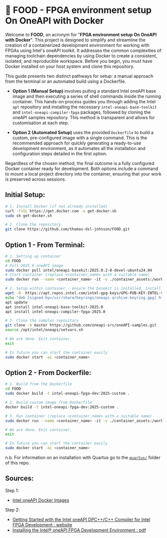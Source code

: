 # 🥙 FOOD - FPGA environment setup On OneAPI with Docker

Welcome to **FOOD**, an acronym for "**FPGA environment setup On OneAPI with Docker**". This project is designed to simplify and streamline the creation of a containerized development environment for working with FPGAs using Intel's oneAPI toolkit. It addresses the common complexities of managing toolchain dependencies by using Docker to create a consistent, isolated, and reproducible workspace. Before you begin, you must have Docker installed on your host system and clone this repository.

This guide presents two distinct pathways for setup: a manual approach from the terminal or an automated build using a Dockerfile.

* **Option 1 (Manual Setup)** involves pulling a standard Intel oneAPI base image and then executing a series of shell commands inside the running container. This hands-on process guides you through adding the Intel `apt` repository and installing the necessary `intel-oneapi-base-toolkit` and `intel-oneapi-compiler-fpga` packages, followed by cloning the oneAPI samples repository. This method is transparent and allows for customisation at each step.

* **Option 2 (Automated Setup)** uses the provided `Dockerfile` to build a custom, pre-configured image with a single command. This is the recommended approach for quickly generating a ready-to-use development environment, as it automates all the installation and configuration steps detailed in the first option.

Regardless of the chosen method, the final outcome is a fully configured Docker container ready for development. Both options include a command to mount a local project directory into the container, ensuring that your work is preserved across sessions.

## Initial Setup:
```bash
# 1. Install Docker (if not already installed)
curl -fsSL https://get.docker.com -o get-docker.sh
sudo sh get-docker.sh

# 2. Clone the repository
git clone https://github.com/thomas-dsl-johnson/FOOD.git
```

## Option 1 - From Terminal: 

```bash
# 1. Setting up container
cd FOOD
# Pull 2025.0 oneAPI image
sudo docker pull intel/oneapi-basekit:2025.0.2-0-devel-ubuntu24.04
# Start container (replace <container_name> with a suitable name)
sudo docker run --name <container_name> -it -v ./container_assets:/workspace intel/oneapi-basekit:2025.0.2-0-devel-ubuntu24.04 /bin/bash

# 2. Setup within container - ensure the basekit is installed, install the fpga add-on
wget -O- https://apt.repos.intel.com/intel-gpg-keys/GPG-PUB-KEY-INTEL-SW-PRODUCTS.PUB | gpg --dearmor | tee /usr/share/keyrings/oneapi-archive-keyring.gpg > /dev/null
echo "deb [signed-by=/usr/share/keyrings/oneapi-archive-keyring.gpg] https://apt.repos.intel.com/oneapi all main" | tee /etc/apt/sources.list.d/oneAPI.list
apt update
apt install intel-oneapi-base-toolkit-2025.0
apt install intel-oneapi-compiler-fpga-2025.0

# 3. Clone the samples repository
git clone -b master https://github.com/oneapi-src/oneAPI-samples.git
source /opt/intel/oneapi/setvars.sh

# We are done. Exit container.
exit

# In future you can start the container easily
sudo docker start -ai <container_name>
```

## Option 2 - From Dockerfile: 
```bash
# 1. Build from the Dockerfile
cd FOOD
sudo docker build -t intel-oneapi-fpga-dev:2025-custom .

# 2. Build custom image from Dockerfile
docker build -t intel-oneapi-fpga-dev:2025-custom .

# 3. Run container (replace <container_name> with a suitable name)
sudo docker run --name <container_name> -it -v ./container_assets:/workspace intel-oneapi-fpga-dev:2025-custom

# We are done. Exit container.
exit

# In future you can start the container easily
sudo docker start -ai <container_name>
```

n.b. For information on an installation with Quartus go to the [`quartus/`](https://github.com/thomas-dsl-johnson/FOOD/tree/main/quartus) folder of this repo.

## Sources:

Step 1:
* [Intel oneAPI Docker Images](https://hub.docker.com/r/intel/oneapi-basekit)

Step 2:
* [Getting Started with the Intel oneAPI DPC++/C++ Compiler for Intel FPGA Development : website](https://www.intel.com/content/www/us/en/docs/oneapi-fpga-add-on/developer-guide/2025-0/getting-started-with-the-intel-oneapi-dpc-c.html)
* [Installing the Intel® oneAPI FPGA Development Environment : pdf](https://cdrdv2.intel.com/v1/dl/getContent/854477)
